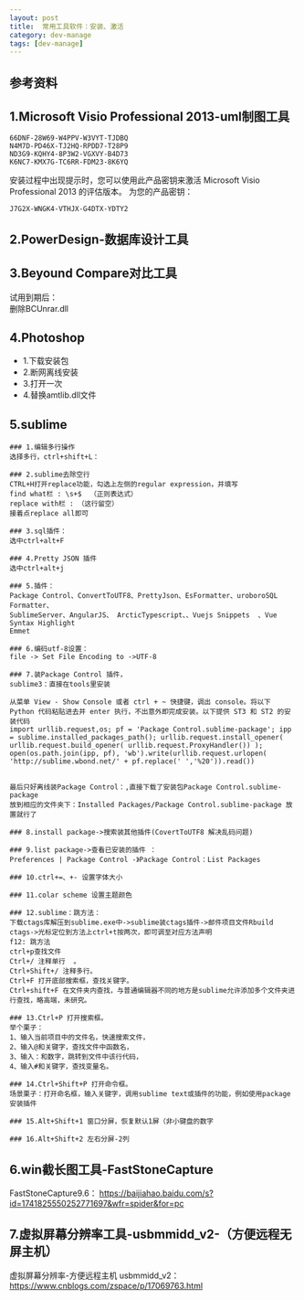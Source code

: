 ```yaml
---
layout: post
title:  常用工具软件：安装、激活
category: dev-manage
tags: [dev-manage]
---
```


## 参考资料 

## 1.Microsoft Visio Professional 2013-uml制图工具  
```
66DNF-28W69-W4PPV-W3VYT-TJDBQ
N4M7D-PD46X-TJ2HQ-RPDD7-T28P9
ND3G9-KQHY4-8P3W2-VGXVY-B4D73
K6NC7-KMX7G-TC6RR-FDM23-8K6YQ
```

安装过程中出现提示时，您可以使用此产品密钥来激活 Microsoft Visio Professional 2013 的评估版本。
为您的产品密钥： 
```
J7G2X-WNGK4-VTHJX-G4DTX-YDTY2
``` 

## 2.PowerDesign-数据库设计工具

## 3.Beyound Compare对比工具  
试用到期后：  
删除BCUnrar.dll

## 4.Photoshop
- 1.下载安装包  
- 2.断网离线安装  
- 3.打开一次  
- 4.替换amtlib.dll文件  

## 5.sublime
``` 
### 1.编辑多行操作
选择多行，ctrl+shift+L：

### 2.sublime去除空行
CTRL+H打开replace功能，勾选上左侧的regular expression，并填写   
find what栏 : \s+$  （正则表达式）  
replace with栏 : （这行留空）   
接着点replace all即可  

### 3.sql插件：
选中ctrl+alt+F

### 4.Pretty JSON 插件
选中ctrl+alt+j

### 5.插件：
Package Control、ConvertToUTF8、PrettyJson、EsFormatter、uroboroSQL Formatter、
SublimeServer、AngularJS、 ArcticTypescript、、Vuejs Snippets  、Vue Syntax Highlight  
Emmet

### 6.编码utf-8设置：
file -> Set File Encoding to ->UTF-8

### 7.装Package Control 插件，
sublime3：直接在tools里安装

从菜单 View - Show Console 或者 ctrl + ~ 快捷键，调出 console。将以下 Python 代码粘贴进去并 enter 执行，不出意外即完成安装。以下提供 ST3 和 ST2 的安装代码
import urllib.request,os; pf = 'Package Control.sublime-package'; ipp = sublime.installed_packages_path(); urllib.request.install_opener( urllib.request.build_opener( urllib.request.ProxyHandler()) ); open(os.path.join(ipp, pf), 'wb').write(urllib.request.urlopen( 'http://sublime.wbond.net/' + pf.replace(' ','%20')).read())


最后只好离线装Package Control：,直接下载了安装包Package Control.sublime-package 
放到相应的文件夹下：Installed Packages/Package Control.sublime-package 放置就行了

### 8.install package->搜索装其他插件(CovertToUTF8 解决乱码问题)

### 9.list package->查看已安装的插件 ：
Preferences | Package Control -》Package Control：List Packages

### 10.ctrl+=、+- 设置字体大小

### 11.colar scheme 设置主题颜色

### 12.sublime：跳方法：
下载ctags库解压到sublime.exe中->sublime装ctags插件->邮件项目文件Rbuild ctags->光标定位到方法上ctrl+t按两次，即可调至对应方法声明
f12: 跳方法  
ctrl+p查找文件  
Ctrl+/ 注释单行  。
Ctrl+Shift+/ 注释多行。  
Ctrl+F 打开底部搜索框，查找关键字。  
Ctrl+shift+F 在文件夹内查找，与普通编辑器不同的地方是sublime允许添加多个文件夹进行查找，略高端，未研究。  

### 13.Ctrl+P 打开搜索框。
举个栗子：
1、输入当前项目中的文件名，快速搜索文件，  
2、输入@和关键字，查找文件中函数名，  
3、输入：和数字，跳转到文件中该行代码，  
4、输入#和关键字，查找变量名。  

### 14.Ctrl+Shift+P 打开命令框。
场景栗子：打开命名框，输入关键字，调用sublime text或插件的功能，例如使用package安装插件

### 15.Alt+Shift+1 窗口分屏，恢复默认1屏（非小键盘的数字

### 16.Alt+Shift+2 左右分屏-2列 
```

## 6.win截长图工具-FastStoneCapture
FastStoneCapture9.6：  https://baijiahao.baidu.com/s?id=1741825550252771697&wfr=spider&for=pc
		

## 7.虚拟屏幕分辨率工具-usbmmidd_v2-（方便远程无屏主机）
虚拟屏幕分辨率-方便远程主机 usbmmidd_v2： https://www.cnblogs.com/zspace/p/17069763.html